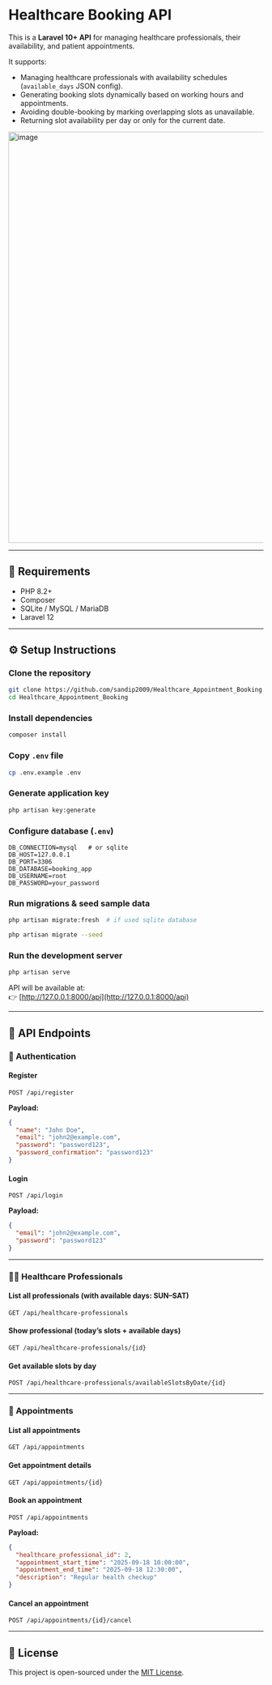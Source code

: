 # Healthcare Booking API

This is a **Laravel 10+ API** for managing healthcare professionals, their availability, and patient appointments.  

It supports:

- Managing healthcare professionals with availability schedules (`available_days` JSON config).
- Generating booking slots dynamically based on working hours and appointments.
- Avoiding double-booking by marking overlapping slots as unavailable.
- Returning slot availability per day or only for the current date.

<img width="1573" height="812" alt="image" src="https://github.com/user-attachments/assets/268e3d72-865a-4505-85aa-c34ca25f57f5" />


---

## 🚀 Requirements

- PHP 8.2+
- Composer
- SQLite / MySQL / MariaDB
- Laravel 12

---

## ⚙️ Setup Instructions

### Clone the repository
```bash
git clone https://github.com/sandip2009/Healthcare_Appointment_Booking.git
cd Healthcare_Appointment_Booking
```

### Install dependencies
```bash
composer install
```

### Copy `.env` file
```bash
cp .env.example .env
```

### Generate application key
```bash
php artisan key:generate
```


### Configure database (`.env`)
```env
DB_CONNECTION=mysql   # or sqlite
DB_HOST=127.0.0.1
DB_PORT=3306
DB_DATABASE=booking_app
DB_USERNAME=root
DB_PASSWORD=your_password
```



### Run migrations & seed sample data

```bash
php artisan migrate:fresh  # if used sqlite database
```

```bash
php artisan migrate --seed
```

### Run the development server
```bash
php artisan serve
```

API will be available at:  
👉 [http://127.0.0.1:8000/api](http://127.0.0.1:8000/api)

---

## 📖 API Endpoints

### 🔐 Authentication
#### Register
```http
POST /api/register
```
**Payload:**
```json
{
  "name": "John Doe",
  "email": "john2@example.com",
  "password": "password123",
  "password_confirmation": "password123"
}
```

#### Login
```http
POST /api/login
```
**Payload:**
```json
{
  "email": "john2@example.com",
  "password": "password123"
}
```

---

### 👨‍⚕️ Healthcare Professionals

#### List all professionals (with available days: SUN–SAT)
```http
GET /api/healthcare-professionals
```

#### Show professional (today’s slots + available days)
```http
GET /api/healthcare-professionals/{id}
```

#### Get available slots by day
```http
POST /api/healthcare-professionals/availableSlotsByDate/{id}
```

---

### 📅 Appointments

#### List all appointments
```http
GET /api/appointments
```

#### Get appointment details
```http
GET /api/appointments/{id}
```

#### Book an appointment
```http
POST /api/appointments
```
**Payload:**
```json
{
  "healthcare_professional_id": 2,
  "appointment_start_time": "2025-09-18 10:00:00",
  "appointment_end_time": "2025-09-18 12:30:00",
  "description": "Regular health checkup"
}
```

#### Cancel an appointment
```http
POST /api/appointments/{id}/cancel
```

---

## 📜 License
This project is open-sourced under the [MIT License](https://opensource.org/licenses/MIT).

